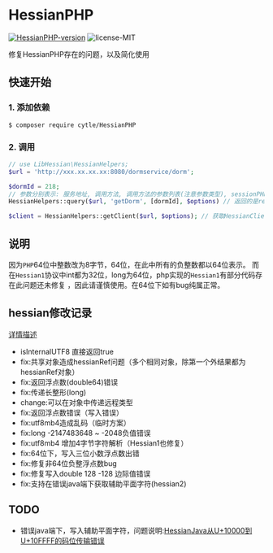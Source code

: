 # HessianPHP

[![HessianPHP-version](https://img.shields.io/badge/HessianPHP-v2.0.3-green.svg)](http://code.google.com/p/hessianphp/)
![license-MIT](https://img.shields.io/badge/license-MIT-blue.svg)

修复HessianPHP存在的问题，以及简化使用

## 快速开始

### 1. 添加依赖

```shell
$ composer require cytle/HessianPHP
```

### 2. 调用

```php
// use LibHessian\HessianHelpers;
$url = 'http://xxx.xx.xx.xx:8080/dormservice/dorm';

$dormId = 218;
// 参数分别表示: 服务地址, 调用方法, 调用方法的参数列表(注意参数类型), sessionPHP配置
HessianHelpers::query($url, 'getDorm', [dormId], $options) // 返回的是result

$client = HessianHelpers::getClient($url, $options); // 获取HessianClient实例
```

## 说明
因为`PHP`64位中整数改为8字节，64位，在此中所有的负整数都以64位表示。
而在`Hessian1`协议中int都为32位，long为64位，php实现的`Hessian1`有部分代码存在此问题还未修复
，因此请谨慎使用。在64位下如有bug纯属正常。


## hessian修改记录

[详情描述](https://github.com/cytle/HessianPHP/blob/master/src/Hessian/HessianPHP_v2.0.3/readme.md)

- isInternalUTF8 直接返回true
- fix:共享对象造成hessianRef问题（多个相同对象，除第一个外结果都为hessianRef对象）
- fix:返回浮点数(double64)错误
- fix:传递长整形(long)
- change:可以在对象中传递远程类型
- fix:返回浮点数错误（写入错误）
- fix:utf8mb4造成乱码（临时方案）
- fix:long -2147483648 ~ -2048负值错误
- fix:utf8mb4 增加4字节字符解析（Hessian1也修复）
- fix:64位下，写入三位小数浮点数出错
- fix:修复非64位负整浮点数bug
- fix:修复写入double 128 -128 边际值错误
- fix:支持在错误java端下获取辅助平面字符(hessian2)

## TODO

- 错误java端下，写入辅助平面字符，问题说明:[HessianJava从U+10000到U+10FFFF的码位传输错误](https://cytle.github.io/2016/10/13/HessianJava%E4%BB%8EU+10000%E5%88%B0U+10FFFF%E7%9A%84%E7%A0%81%E4%BD%8D%E4%BC%A0%E8%BE%93%E9%94%99%E8%AF%AF/)
